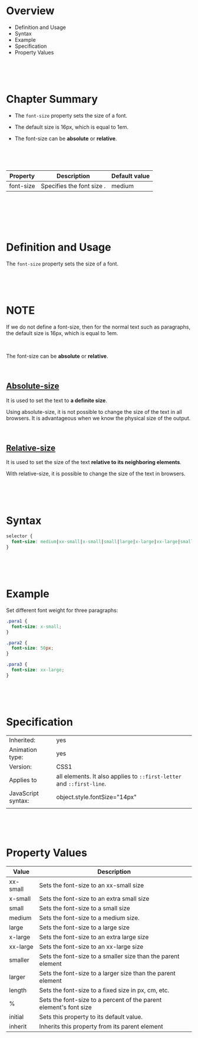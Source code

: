 # Overview

- Definition and Usage
- Syntax
- Example
- Specification
- Property Values

&nbsp;

&nbsp;

# Chapter Summary

- The `font-size` property sets the size of a font.

- The default size is 16px, which is equal to 1em.

- The font-size can be **absolute** or **relative**.

&nbsp;

&nbsp;

| Property  | Description               | Default value |
| --------- | ------------------------- | ------------- |
| font-size | Specifies the font size . | medium        |

&nbsp;

&nbsp;

&nbsp;

# Definition and Usage

The `font-size` property sets the size of a font.

&nbsp;

&nbsp;

# NOTE

If we do not define a font-size, then for the normal text such as paragraphs, the default size is 16px, which is equal to 1em.

&nbsp;

The font-size can be **absolute** or **relative**.

&nbsp;

## <u>Absolute-size</u>

It is used to set the text to **a definite size**.

Using absolute-size, it is not possible to change the size of the text in all browsers. It is advantageous when we know the physical size of the output.

&nbsp;

## <u>Relative-size</u>

It is used to set the size of the text **relative to its neighboring elements**.

With relative-size, it is possible to change the size of the text in browsers.

&nbsp;

&nbsp;

# Syntax

```css
selector {
  font-size: medium|xx-small|x-small|small|large|x-large|xx-large|smaller|larger|length|percentage|initial|inherit;
}
```

&nbsp;

&nbsp;

# Example

Set different font weight for three paragraphs:

```css
.para1 {
  font-size: x-small;
}

.para2 {
  font-size: 50px;
}

.para3 {
  font-size: xx-large;
}
```

&nbsp;

&nbsp;

# Specification

|                    |                                                                       |
| ------------------ | --------------------------------------------------------------------- |
| Inherited:         | yes                                                                   |
| Animation type:    | yes                                                                   |
| Version:           | CSS1                                                                  |
| Applies to         | all elements. It also applies to `::first-letter` and `::first-line`. |
| JavaScript syntax: | object.style.fontSize="14px"                                          |
|                    |                                                                       |

&nbsp;

&nbsp;

# Property Values

| Value    | Description                                                       |
| -------- | ----------------------------------------------------------------- |
| xx-small | Sets the font-size to an xx-small size                            |
| x-small  | Sets the font-size to an extra small size                         |
| small    | Sets the font-size to a small size                                |
| medium   | Sets the font-size to a medium size.                              |
| large    | Sets the font-size to a large size                                |
| x-large  | Sets the font-size to an extra large size                         |
| xx-large | Sets the font-size to an xx-large size                            |
| smaller  | Sets the font-size to a smaller size than the parent element      |
| larger   | Sets the font-size to a larger size than the parent element       |
| length   | Sets the font-size to a fixed size in px, cm, etc.                |
| %        | Sets the font-size to a percent of the parent element's font size |
| initial  | Sets this property to its default value.                          |
| inherit  | Inherits this property from its parent element                    |
